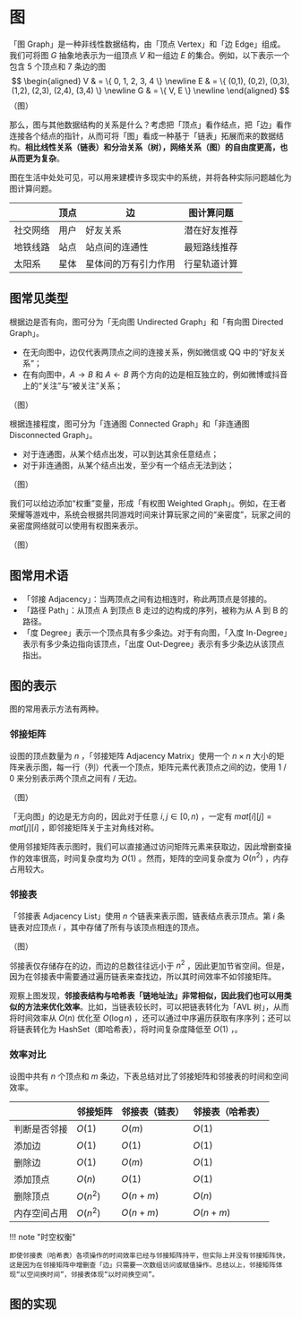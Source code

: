 # 图

「图 Graph」是一种非线性数据结构，由「顶点 Vertex」和「边 Edge」组成。我们可将图 $G$ 抽象地表示为一组顶点 $V$ 和一组边 $E$ 的集合。例如，以下表示一个包含 5 个顶点和 7 条边的图
$$
\begin{aligned}
V & = \{ 0, 1, 2, 3, 4 \} \newline
E & = \{ (0,1), (0,2), (0,3), (1,2), (2,3), (2,4), (3,4) \} \newline
G & = \{ V, E \} \newline
\end{aligned}
$$
（图）

那么，图与其他数据结构的关系是什么？考虑把「顶点」看作结点，把「边」看作连接各个结点的指针，从而可将「图」看成一种基于「链表」拓展而来的数据结构。**相比线性关系（链表）和分治关系（树），网络关系（图）的自由度更高，也从而更为复杂**。

图在生活中处处可见，可以用来建模许多现实中的系统，并将各种实际问题越化为图计算问题。

|          | 顶点 | 边                   | 图计算问题   |
| -------- | ---- | -------------------- | ------------ |
| 社交网络 | 用户 | 好友关系             | 潜在好友推荐 |
| 地铁线路 | 站点 | 站点间的连通性       | 最短路线推荐 |
| 太阳系   | 星体 | 星体间的万有引力作用 | 行星轨道计算 |

## 图常见类型

根据边是否有向，图可分为「无向图 Undirected Graph」和「有向图 Directed Graph」。

- 在无向图中，边仅代表两顶点之间的连接关系，例如微信或 QQ 中的“好友关系”；
- 在有向图中，$A \rightarrow B$ 和 $A \leftarrow B$ 两个方向的边是相互独立的，例如微博或抖音上的“关注”与“被关注”关系；

（图）

根据连接程度，图可分为「连通图 Connected Graph」和「非连通图 Disconnected Graph」。

- 对于连通图，从某个结点出发，可以到达其余任意结点；
- 对于非连通图，从某个结点出发，至少有一个结点无法到达；

（图）

我们可以给边添加“权重”变量，形成「有权图 Weighted Graph」。例如，在王者荣耀等游戏中，系统会根据共同游戏时间来计算玩家之间的“亲密度”，玩家之间的亲密度网络就可以使用有权图来表示。

（图）

## 图常用术语

- 「邻接 Adjacency」：当两顶点之间有边相连时，称此两顶点是邻接的。
- 「路径 Path」：从顶点 A 到顶点 B 走过的边构成的序列，被称为从 A 到 B 的路径。
- 「度 Degree」表示一个顶点具有多少条边。对于有向图，「入度 In-Degree」表示有多少条边指向该顶点，「出度 Out-Degree」表示有多少条边从该顶点指出。

## 图的表示

图的常用表示方法有两种。

### 邻接矩阵

设图的顶点数量为 $n$ ，「邻接矩阵 Adjacency Matrix」使用一个 $n \times n$ 大小的矩阵来表示图，每一行（列）代表一个顶点，矩阵元素代表顶点之间的边，使用 $1$ / $0$ 来分别表示两个顶点之间有 / 无边。

（图）

「无向图」的边是无方向的，因此对于任意 $i, j \in [0, n)$ ，一定有 $mat[i][j] = mat[j][i]$ ，即邻接矩阵关于主对角线对称。

使用邻接矩阵表示图时，我们可以直接通过访问矩阵元素来获取边，因此增删查操作的效率很高，时间复杂度均为 $O(1)$ 。然而，矩阵的空间复杂度为 $O(n^2)$ ，内存占用较大。

### 邻接表

「邻接表 Adjacency List」使用 $n$ 个链表来表示图，链表结点表示顶点。第 $i$ 条链表对应顶点 $i$ ，其中存储了所有与该顶点相连的顶点。

（图）

邻接表仅存储存在的边，而边的总数往往远小于 $n^2$ ，因此更加节省空间。但是，因为在邻接表中需要通过遍历链表来查找边，所以其时间效率不如邻接矩阵。

观察上图发现，**邻接表结构与哈希表「链地址法」非常相似，因此我们也可以用类似的方法来优化效率**。比如，当链表较长时，可以把链表转化为「AVL 树」，从而将时间效率从 $O(n)$ 优化至 $O(\log n)$ ，还可以通过中序遍历获取有序序列；还可以将链表转化为 HashSet（即哈希表），将时间复杂度降低至 $O(1)$ ，。

### 效率对比

设图中共有 $n$ 个顶点和 $m$ 条边，下表总结对比了邻接矩阵和邻接表的时间和空间效率。

|              | 邻接矩阵 | 邻接表（链表） | 邻接表（哈希表） |
| ------------ | -------- | -------------- | ---------------- |
| 判断是否邻接 | $O(1)$   | $O(m)$         | $O(1)$           |
| 添加边       | $O(1)$   | $O(1)$         | $O(1)$           |
| 删除边       | $O(1)$   | $O(m)$         | $O(1)$           |
| 添加顶点     | $O(n)$   | $O(1)$         | $O(1)$           |
| 删除顶点     | $O(n^2)$ | $O(n + m)$     | $O(n)$           |
| 内存空间占用 | $O(n^2)$ | $O(n + m)$     | $O(n + m)$       |

!!! note "时空权衡"

    即使邻接表（哈希表）各项操作的时间效率已经与邻接矩阵持平，但实际上并没有邻接矩阵快，这是因为在邻接矩阵中增删查「边」只需要一次数组访问或赋值操作。总结以上，邻接矩阵体现“以空间换时间”，邻接表体现“以时间换空间”。

## 图的实现

